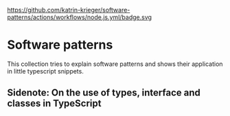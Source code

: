 https://github.com/katrin-krieger/software-patterns/actions/workflows/node.js.yml/badge.svg

# Software patterns

This collection tries to explain software patterns and shows their application in little typescript snippets.

## Sidenote: On the use of types, interface and classes in TypeScript
